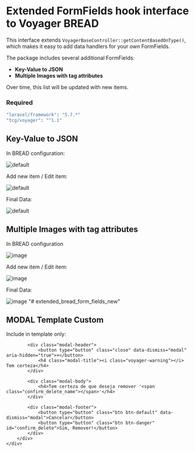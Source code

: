 # Extended FormFields hook interface to Voyager BREAD

This interface extends `VoyagerBaseController::getContentBasedOnType()`, which makes it easy to add data handlers for your own FormFields.

The package includes several additional FormFields:

- **Key-Value to JSON**
- **Multiple Images with tag attributes**

Over time, this list will be updated with new items.

<!-- ## Installation

You can use the artisan command below to install this hook

```bash
php artisan hook:install extended-bread-form-fields
``` -->

### Required
```bash
"laravel/framework": "5.7.*"
"tcg/voyager": "^1.1"
```

## Key-Value to JSON

In BREAD configuration:

![default](https://user-images.githubusercontent.com/2696333/49937836-181a1e00-fee9-11e8-9791-4e347c5e2441.png)

Add new item / Edit item:

![default](https://user-images.githubusercontent.com/2696333/49939862-0b98c400-feef-11e8-9cce-3a0aa003385c.png)

Final Data:

![default](https://user-images.githubusercontent.com/2696333/49937977-7fd06900-fee9-11e8-80ff-d5bf904123f7.png)

## Multiple Images with tag attributes

In BREAD configuration

![image](https://user-images.githubusercontent.com/2696333/50157169-c8b96080-02e1-11e9-9b80-dfa7f7041428.png)

Add new item / Edit item:

![image](https://user-images.githubusercontent.com/2696333/50157243-facac280-02e1-11e9-97ed-e666b10dbe2b.png)

Final Data:

![image](https://user-images.githubusercontent.com/2696333/50157304-25b51680-02e2-11e9-8bca-960f9b2edb07.png)
"# extended_bread_form_fields_new"

## MODAL Template Custom

Include in template only:
<!-- MODAL TEMPLATE CUSTOM -->
<div class="modal fade modal-danger in" id="confirm_delete_modal">
    <div class="modal-dialog">
        <div class="modal-content">

            <div class="modal-header">
                <button type="button" class="close" data-dismiss="modal" aria-hidden="true">×</button>
                <h4 class="modal-title"><i class="voyager-warning"></i> Tem certeza</h4>
            </div>

            <div class="modal-body">
                <h4>Tem certeza de que deseja remover '<span class="confirm_delete_name"></span>'</h4>
            </div>

            <div class="modal-footer">
                <button type="button" class="btn btn-default" data-dismiss="modal">Cancelar</button>
                <button type="button" class="btn btn-danger" id="confirm_delete">Sim, Remover!</button>
            </div>
        </div>
    </div>
</div>



